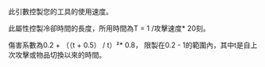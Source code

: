 此引數控製您的工具的使用速度。

此屬性控製冷卻時間的長度，所用時間為T = 1 /攻擊速度* 20刻。

傷害系數為0.2 + （（t + 0.5） / t）²* 0.8， 限製在0.2 - 1的範圍內，其中t是自上次攻擊或物品切換以來的時間。